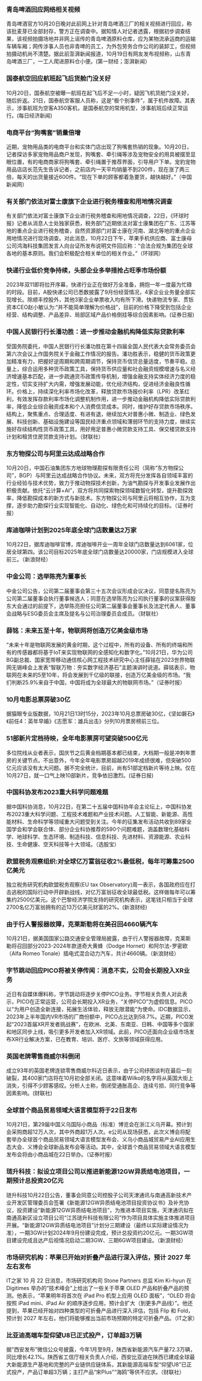 ### 青岛啤酒回应网络相关视频
青岛啤酒官方10月20日晚对此前网上针对青岛啤酒三厂的相关视频进行回应，称该批麦芽已全部封存，警方正在调查中。据知情人对记者透露，根据初步调查结果，该视频拍摄场地并非网上谣传的青岛啤酒原料仓库，应为某物流承运商的运输车辆车厢；网传涉事人员也非青啤的员工，为外包劳务合作公司的装卸工，但视频拍摄动机尚不清楚。据此前澎湃新闻报道，10月19日有网友发布视频称，山东青岛啤酒三厂，一工人爬进原料仓小便。(第一财经；澎湃新闻）
### 国泰航空回应航班起飞后货舱门没关好
10月20日，国泰航空被曝一航班在起飞后不足一小时，疑因飞机货舱门没关好，随后折返。21日，国泰航空客服人员称，这是“极个别事件”，属于机件故障。其表示，涉事航班为空客A350客机，是国泰航空的常用机型，涉事航班后续正常运行。(每日经济新闻)
### 电商平台“狗嘴套”销量倍增
近期，宠物用品类的电商平台和实体门店出现了狗嘴套热销的现象。10月20日，记者探访多家宠物用品商户发现，狗嘴套、牵引绳等涉及宠物安全的用具被摆至显眼位置，有的电商商家将狗嘴套、牵引绳置于推荐界面，引导用户下单。宠豹宠物用品店店长范先生告诉记者，之前店内一天平均销量不到200件，现在涨了两三倍，每天的出货量接近600件。“现在下单的顾客都着急要货，越快越好。”（中国新闻网）
### 有关部门依法对富士康旗下企业进行税务稽查和用地情况调查
有关部门依法对富士康旗下企业进行税务稽查和用地情况调查，22日，《环球时报》记者从消息人士处独家获悉，税务部门近期依法对富士康集团在广东、江苏等地的重点企业进行税务稽查，自然资源部门对富士康在河南、湖北等地的重点企业用地情况进行现场调查。对此消息，10月22日下午，苹果手机供应商、富士康母公司鸿海科技集团发言人向台证所发布说明文件回应称：“合法合规为集团在全球各地的基本原则。我们会积极配合相关单位的相关作业。”（环球网）
### 快递行业低价竞争持续，头部企业多举措抢占旺季市场份额
2023年双11即将拉开序幕，快递行业正在做好万全准备，拥抱一年一度最为忙碌的时段。目前，A股快递公司已悉数披露了9月份经营情况，4家企业业务量全部实现增长。除顺丰控股外，其他3家企业单票收入均有所下滑。快递物流专家、贯铄资本CEO赵小敏认为:“并不能简单理解为价格战”，目前的价格下降受到包括企业经营、结构调整、产品差异、局部区域产品价格倒挂等综合因素影响。(证券日报)
### 中国人民银行行长潘功胜：进一步推动金融机构降低实际贷款利率
受国务院委托，中国人民银行行长潘功胜在第十四届全国人民代表大会常务委员会第六次会议上作国务院关于金融工作情况的报告。潘功胜表示，稳健的货币政策更加精准有力，把握好逆周期和跨周期调节，保持货币信贷总量适度，节奏平稳。总量上，综合运用多种货币政策工具，保持货币供应量和社会融资规模增速与名义经济增速基本匹配，进一步疏通货币政策传导机制，增强金融支持实体经济力度的稳定性，切实支持扩大内需，增强发展动能，优化经济结构，促进经济金融良性循环。价格上，持续深化利率市场化改革，释放贷款市场报价利率（LPR）改革红利，有效发挥存款利率市场化调整机制作用，进一步推动金融机构降低实际贷款利率，降低企业综合融资成本和个人消费信贷成本。同时，维护好存贷款市场秩序。结构上，聚焦重点、合理适度、有进有退，继续加大对普惠小微、制造业、绿色发展、科技创新、基础设施建设等国民经济重点领域和薄弱环节的支持力度，继续实施好存续结构性货币政策工具，用好用足普惠小微贷款支持工具、保交楼贷款支持计划和租赁住房贷款支持计划。（财联社）
### 东方物探公司与阿里云达成战略合作
10月20日，中国石油集团东方地球物理勘探有限责任公司（简称“东方物探公司”，BGP）与阿里云达成战略合作协议。未来，双方将充分发挥各自领域丰富的行业经验与技术优势，致力于推动物探技术创新，为油气勘探与开发事业发展作出积极贡献。依托“云计算+AI”，双方将共同探索物探领域数智化转型，提升勘探效率，降低勘探成本的新方式与新技术。东方物探公司与阿里云将相互协作，互为支撑，逐步助力勘探行业实现智能化、自动化、绿色化和可持续化的目标。（证券时报）
### 库迪咖啡计划到2025年底全球门店数量达2万家
10月22日，据库迪咖啡官博，库迪咖啡开业一周年全球门店数量达到6061家，位居全球第四。该公司目标2025年底全球门店数量达20000家，门店规模进入全球前三。（新浪财经）
### 中金公司：选举陈亮为董事长
中金公司公告，公司第二届董事会第三十五次会议形成会议决议，同意提名陈亮为公司第二届董事会执行董事候选人；同意在选举陈亮为公司执行董事的议案获得股东大会通过的前提下，选举陈亮担任公司第二届董事会董事长及法定代表人、董事会战略与ESG委员会主席及提名与公司治理委员会成员。（财联社）
### 薛铭：未来五至十年，物联网将创造万亿美金级市场
“未来十年是物联网发展的黄金时期，这个过程中，所有的设备、所有的终端和所有的传感器都将基于IoT来实现物联网的全感知化和数字化。”10月21日，华为公司BG副总裁、国家宽带移动通信核心网工程技术研究中心主任薛铭在2023世界物联网无锡峰会上发表“智联万物：夯实数字经济基石”主题演讲时说道。薛铭表示，物联网在未来的5至10年，将会发展到千亿级的联接，创造万亿美金级的市场。“我们判断25.9%来自于中国，中国将成为全球最大的物联网市场。”（证券时报）
### 10月电影总票房破30亿
据猫眼专业版数据，10月21日13时15分，2023年10月总票房破30亿，《坚如磐石》《前任4：英年早婚》《志愿军：雄兵出击》分列10月票房榜前三位。
### 51部新片定档待映，全年电影票房可望突破500亿元
多位院线从业者表示，国庆节之后黄金档期基本都已结束，大档期一般是冲刺年票房的关键节点。不出意外，今年全年电影票房超越2019年成绩很难，但突破500亿元应该没有太大问题。据不完全统计，目前，尚有51部定档新片等待上映。仅在10月27日，就一口气上映10部新片，竞争依旧激烈。(证券日报)
### 中国科协发布2023重大科学问题难题
据中国科协消息，10月22日，在第二十五届中国科协年会主论坛上，中国科协发布2023重大科学问题、工程技术难题和产业技术问题。人工智能、新能源、高性能材料、生命科学等领域重大问题受到关注。今年的征集发布活动共收到89家全国学会和学会联合体、部分企业科协推荐的590个问题难题，涵盖数理化基础科学、地球科学、生态环境、制造科技、信息科技、先进材料、资源能源、农业科技、生命健康、空天科技等十大领域。（选股宝）
### 欧盟税务观察组织:对全球亿万富翁征收2%最低税，每年可筹集2500亿美元
独立税务研究机构欧盟税务观察(EU tax Observatory)周一表示，各国政府应在打击逃税的国际行动中开辟新战线，对亿万富翁征收全球最低税。这样做每年可以筹集约2500亿美元。这个巴黎经济学院支持的研究机构表示，这笔钱只相当于全球2700名亿万富翁拥有的近13万亿美元财富的2%。(新浪财经)
### 由于行人警报器故障，克莱斯勒将在美召回4660辆汽车
10月21日，据美国国家公路交通安全管理局披露，由于行人警报器故障，克莱斯勒将召回部分2023-2024年款道奇大黄蜂（Dodge Hornet）和阿尔法-罗密欧（Alfa Romeo Tonale）插电式混合动力汽车，共计4660辆。（新浪财经）
### 字节跳动回应PICO将被关停传闻：消息不实，公司会长期投入XR业务
近日有自媒体爆料称，字节跳动将逐步关停PICO业务。字节相关负责人对此表示，PICO在正常运营，公司会长期投入XR业务，“关停PICO”为虚假信息。PICO以“为用户创造全新连接，拓展生活体验，释放无限潜能”为使命。IDC数据显示，2023年上半年国内VR市场的厂商份额中，PICO占比达到58.7%。近期，PICO发起“2023首届XR开发者挑战赛”，在欧洲、北美、东南亚、日韩、中国等多个国家和地区同步上线，吸引更多开发者加入XR领域。此前，PICO还面向企业级市场发布XR行业解决方案，已在教育、培训、医疗、文旅等领域获得应用。
### 英国老牌零售商威尔科倒闭
成立93年的英国老牌连锁零售商威尔科近日表示，由于公司纾困谈判在最后一刻破裂，其400家门店将在10月初全部关闭。这意味着Wilko的名字将从英国大街上消失，引得不少顾客感叹。分析人士称，倒闭受通胀高企、连续亏损、同行竞争等因素影响。(财联社)
### 全球首个商品贸易领域大语言模型将于22日发布
10月21日，第29届中国义乌国际小商品（标准）博览会在浙江义乌开幕。预计到会采购商超12万人次，其中外商超1万人次。e公司从现场获悉，此次义博会将配套举办全球首个商品贸易领域大语言模型发布会、义乌小商品城贸易产业AI应用生态大会、义博会全球新品发布会等活动。其中，全球首个商品贸易领域大语言模型发布会将由小商品城在22日举办。（证券时报）
### 琏升科技：拟设立项目公司以推进新能源12GW异质结电池项目，一期预计总投资20亿元
琏升科技10月22日公告，董事会同意公司控股子公司天津通讯与南通高新技术产业开发区管理委员会签署《新能源12GW异质结电池项目投资协议书》及补充协议，投资建设“新能源12GW异质结电池项目”，为推进本项目实施，天津通讯拟在南通高新区设立项目公司“江苏琏升科技有限公司”作为项目具体实施主体推进项目开展。“新能源12GW异质结电池项目”计划分三期建设（最终以实际建设情况为准），一期3GW计划2024年9月份建设完成，预计总投资约20亿元。一期3GW项目建设完成且达产后视情况启动二期3GW、三期6GW项目建设。（新浪财经）
### 市场研究机构：苹果已开始对折叠产品进行深入评估，预计 2027 年左右发布
IT之家 10 月 22 日消息，市场研究机构司 Stone Partners 总监 Kim Ki-hyun 在 Digitimes 举办的“技术峰会”上给出了一些关于苹果 OLED 产品和折叠产品的预测。他表示，“苹果明年将首次在 iPad Pro 机型上应用 OLED 面板”，“OLED 将会按照 iPad mini、iPad Air 的顺序逐步应用，预计会扩大（到更多产品线）”。他还提到，苹果已经开始对四种类型的可折叠产品进行深入评估，包括 Flip 和 Fold，预计到 2027 年左右，他们将能够推出当前市场预期的特定可折叠产品。（IT之家）
### 比亚迪高端车型仰望U8已正式投产，订单超3万辆
据“西安发布”微信公众号披露，今年1月至9月，陕西省新能源汽车产量72.3万辆，同比增长42.1%。陕西省工信厅相关负责人介绍，西安比亚迪在陕西已建成全球最大新能源生产基地和完整的产业链供应链体系，其新能源高端车型“仰望U8”已正式投产，产品订单超3万辆；主打产品“宋Plus”“海鸥”等供不应求。（财联社）
